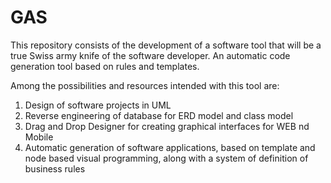 # GAS

This repository consists of the development of a software tool that will be a true Swiss army knife of the software developer.
An automatic code generation tool based on rules and templates.

Among the possibilities and resources intended with this tool are:
1. Design of software projects in UML
2. Reverse engineering of database for ERD model and class model
3. Drag and Drop Designer for creating graphical interfaces for WEB nd Mobile
4. Automatic generation of software applications, based on template and node based visual programming, along with a system of definition of business rules
